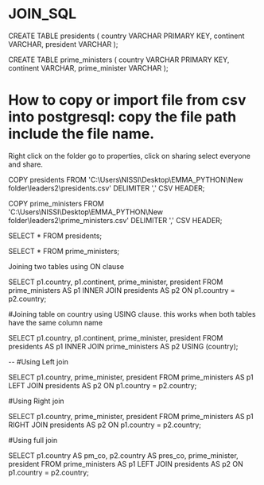 # JOIN_SQL
CREATE TABLE presidents (
  country                 VARCHAR   PRIMARY KEY,
  continent               VARCHAR,
  president               VARCHAR
);

CREATE TABLE prime_ministers (
  country                 VARCHAR   PRIMARY KEY,
  continent               VARCHAR,
  prime_minister          VARCHAR
);

# How to copy or import file from csv into postgresql: copy the file path include the file name. 
Right click on the folder go to properties, click on sharing select everyone and share.

COPY presidents
FROM 'C:\Users\NISSI\Desktop\EMMA_PYTHON\New folder\leaders2\presidents.csv'
DELIMITER ','
CSV HEADER;

COPY prime_ministers
FROM 'C:\Users\NISSI\Desktop\EMMA_PYTHON\New folder\leaders2\prime_ministers.csv'
DELIMITER ','
CSV HEADER;

SELECT * FROM presidents;

SELECT * FROM prime_ministers;

Joining two tables using ON clause

SELECT p1.country, p1.continent,
prime_minister, president
FROM prime_ministers AS p1
INNER JOIN presidents AS p2
ON p1.country = p2.country;

#Joining table on country using USING clause. this works when both tables have the same column name

SELECT p1.country, p1.continent,
prime_minister, president
FROM presidents AS p1
INNER JOIN prime_ministers AS p2
USING (country);

-- #Using Left join

SELECT p1.country, prime_minister, president
FROM prime_ministers AS p1
LEFT JOIN presidents AS p2
ON p1.country = p2.country;

#Using Right join

SELECT p1.country, prime_minister, president
FROM prime_ministers AS p1
RIGHT JOIN presidents AS p2
ON p1.country = p2.country;

#Using full join

SELECT p1.country AS pm_co, p2.country AS pres_co, prime_minister, president
FROM prime_ministers AS p1
LEFT JOIN presidents AS p2
ON p1.country = p2.country;
